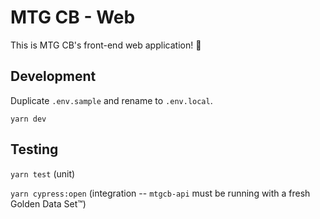 # MTG CB - Web

This is MTG CB's front-end web application! 🎉

## Development

Duplicate `.env.sample` and rename to `.env.local`.

`yarn dev`

## Testing

`yarn test` (unit)

`yarn cypress:open` (integration -- `mtgcb-api` must be running with a fresh Golden Data Set™)